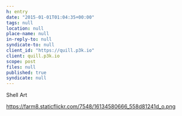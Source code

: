 ```yaml
---
h: entry
date: "2015-01-01T01:04:35+00:00"
tags: null
location: null
place-name: null
in-reply-to: null
syndicate-to: null
client_id: "https://quill.p3k.io"
client: quill.p3k.io
scope: post
files: null
published: true
syndicate: null
---
```

Shell Art

<img>https://farm8.staticflickr.com/7548/16134580666_558d81241d_o.png</img>

